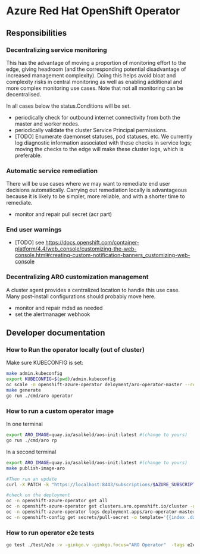 # Azure Red Hat OpenShift Operator

## Responsibilities

### Decentralizing service monitoring

This has the advantage of moving a proportion of monitoring effort to the edge,
giving headroom (and the corresponding potential disadvantage of increased
management complexity).  Doing this helps avoid bloat and complexity risks in
central monitoring as well as enabling additional and more complex monitoring
use cases.  Note that not all monitoring can be decentralised.

In all cases below the status.Conditions will be set.

* periodically check for outbound internet connectivity from both the master and worker nodes.
* periodically validate the cluster Service Principal permissions.
* [TODO] Enumerate daemonset statuses, pod statuses, etc.  We currently log diagnostic information associated with these checks in service logs; moving the checks to the edge will make these cluster logs, which is preferable.

### Automatic service remediation

There will be use cases where we may want to remediate end user decisions automatically.
Carrying out remediation locally is advantageous because it is likely to be simpler,
more reliable, and with a shorter time to remediate.

* monitor and repair pull secret (acr part)

### End user warnings

* [TODO] see https://docs.openshift.com/container-platform/4.4/web_console/customizing-the-web-console.html#creating-custom-notification-banners_customizing-web-console

### Decentralizing ARO customization management

A cluster agent provides a centralized location to handle this use case.  Many
post-install configurations should probably move here.

* monitor and repair mdsd as needed
* set the alertmanager webhook

## Developer documentation

### How to Run the operator locally (out of cluster)

Make sure KUBECONFIG is set:
```sh
make admin.kubeconfig
export KUBECONFIG=$(pwd)/admin.kubeconfig
oc scale -n openshift-azure-operator deloyment/aro-operator-master --replicas=0
make generate
go run ./cmd/aro operator
```

### How to run a custom operator image

In one terminal
```sh
export ARO_IMAGE=quay.io/asalkeld/aos-init:latest #(change to yours)
go run ./cmd/aro rp
```

In a second terminal
```sh
export ARO_IMAGE=quay.io/asalkeld/aos-init:latest #(change to yours)
make publish-image-aro

#Then run an update
curl -X PATCH -k "https://localhost:8443/subscriptions/$AZURE_SUBSCRIPTION_ID/resourceGroups/$RESOURCEGROUP/providers/Microsoft.RedHatOpenShift/openShiftClusters/$CLUSTER?api-version=admin" --header "Content-Type: application/json" -d "{}"

#check on the deployment
oc -n openshift-azure-operator get all
oc -n openshift-azure-operator get clusters.aro.openshift.io/cluster -o yaml
oc -n openshift-azure-operator logs deployment.apps/aro-operator-master
oc -n openshift-config get secrets/pull-secret -o template='{{index .data ".dockerconfigjson"}}' | base64 -d
```

### How to run operator e2e tests

```sh
go test ./test/e2e -v -ginkgo.v -ginkgo.focus="ARO Operator"  -tags e2e
```
